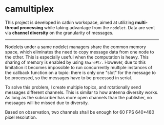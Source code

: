 # camultiplex
This project is developed in catkin workspace, aimed at utilizing **multi-thread processing** while taking advantage from the `nodelet`. Data are sent via **channel diversity** on the granularity of messages. 

***

Nodelets under a same nodelet managers share the common memory space, which eliminates the need to copy message data from one node to the other. This is especially useful when the computation is heavy. This sharing of memory is enabled by using `SharePtr`. However, due to this limitation it becomes impossible to run concurrently multiple instances of the callback function on a topic: there is only one "slot" for the message to be processed, so the messages have to be processed in serial.

To solve this problem, I create multiple topics, and rotationally send messages different channels. This is similar to how antenna diversity works. As long as the subscriber has more open channels than the publisher, no messages will be missed due to diversity.

Based on observation, two channels shall be enough for 60 FPS 640*480 pixel resolution.  

